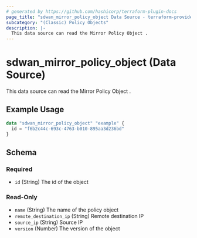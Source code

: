 ```yaml
---
# generated by https://github.com/hashicorp/terraform-plugin-docs
page_title: "sdwan_mirror_policy_object Data Source - terraform-provider-sdwan"
subcategory: "(Classic) Policy Objects"
description: |-
  This data source can read the Mirror Policy Object .
---
```


# sdwan_mirror_policy_object (Data Source)

This data source can read the Mirror Policy Object .

## Example Usage

```terraform
data "sdwan_mirror_policy_object" "example" {
  id = "f6b2c44c-693c-4763-b010-895aa3d236bd"
}
```

<!-- schema generated by tfplugindocs -->
## Schema

### Required

- `id` (String) The id of the object

### Read-Only

- `name` (String) The name of the policy object
- `remote_destination_ip` (String) Remote destination IP
- `source_ip` (String) Source IP
- `version` (Number) The version of the object
